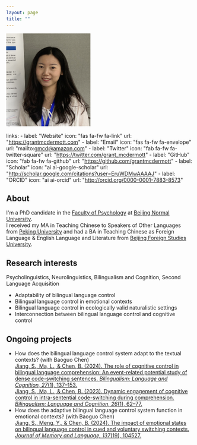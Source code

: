 ```yaml
---
layout: page
title: ""
---
```

<img src="pic240602.png" alt="Siyi Jiang" style="height:250px;">
			<!-- <p class="small">  -->

links:
    - label: "Website"
      icon: "fas fa-fw fa-link"
      url: "https://grantmcdermott.com"
    - label: "Email"
      icon: "fas fa-fw fa-envelope"
      url: "mailto:gmcd@amazon.com"
    - label: "Twitter"
      icon: "fab fa-fw fa-twitter-square"
      url: "https://twitter.com/grant_mcdermott"
    - label: "GitHub"
      icon: "fab fa-fw fa-github"
      url: "https://github.com/grantmcdermott"
    - label: "Scholar"
      icon: "ai ai-google-scholar"
      url: "http://scholar.google.com/citations?user=EruWDMwAAAAJ"
    - label: "ORCID"
      icon: "ai ai-orcid"
      url: "http://orcid.org/0000-0001-7883-8573"
      
## About
I'm a PhD candidate in the [Faculty of Psychology](https://psych.bnu.edu.cn) at [Beijing Normal University](https://en.wikipedia.org/wiki/Beijing_Normal_University).<br> 
I received my MA in Teaching Chinese to Speakers of Other Languages from [Peking University](https://en.wikipedia.org/wiki/Peking_University) and had a BA in Teaching Chinese as Foreign Language & English Language and Literature from [Beijing Foreign Studies University](https://en.wikipedia.org/wiki/Beijing_Foreign_Studies_University).
   
## Research interests
Psycholinguistics, Neurolinguistics, Bilingualism and Cognition, Second Language Acquisition
- Adaptability of bilingual language control
- Bilingual language control in emotional contexts
- Bilingual language control in ecologically valid naturalistic settings
- Interconnection between bilingual language control and cognitive control

## Ongoing projects 
- How does the bilingual language control system adapt to the textual contexts? (with Baoguo Chen)<br>
[Jiang, S., Ma, L., & Chen, B. (2024). The role of cognitive control in bilingual language comprehension: An event-related potential study of dense code-switching sentences. *Bilingualism: Language and Cognition, 27*(1), 137–153.](https://doi.org/10.1017/S1366728923000494)<br> 
[Jiang, S., Ma, L., & Chen, B. (2023). Dynamic engagement of cognitive control in intra-sentential code-switching during comprehension. *Bilingualism: Language and Cognition, 26*(1), 62–77.](https://doi.org/10.1017/S1366728922000323)<br>
- How does the adaptive bilingual language control system function in emotional contexts? (with Baoguo Chen)<br>
[Jiang, S., Meng, Y., & Chen, B. (2024). The impact of emotional states on bilingual language control in cued and voluntary switching contexts. *Journal of Memory and Language, 137*(19), 104527.](https://doi.org/10.1016/j.jml.2024.104527)
